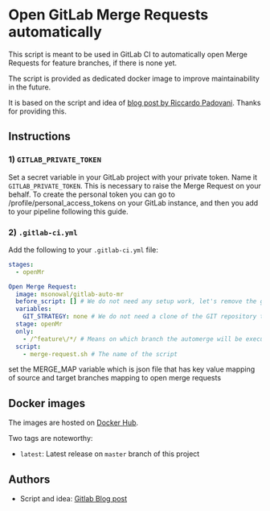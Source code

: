 # Open GitLab Merge Requests automatically


This script is meant to be used in GitLab CI to automatically open Merge Requests for feature branches, if there is none yet.

The script is provided as dedicated docker image to improve maintainability in the future.

It is based on the script and idea of [blog post by Riccardo Padovani](https://about.gitlab.com/2017/09/05/how-to-automatically-create-a-new-mr-on-gitlab-with-gitlab-ci/).
Thanks for providing this.

## Instructions

### 1) `GITLAB_PRIVATE_TOKEN`
Set a secret variable in your GitLab project with your private token.
Name it `GITLAB_PRIVATE_TOKEN`.
This is necessary to raise the Merge Request on your behalf.
To create the personal token you can go to /profile/personal_access_tokens on your GitLab instance, and then you add to your pipeline following this guide.

### 2) `.gitlab-ci.yml`

Add the following to your `.gitlab-ci.yml` file:

```yaml
stages:
  - openMr

Open Merge Request:
  image: msonowal/gitlab-auto-mr
  before_script: [] # We do not need any setup work, let's remove the global one (if any)
  variables:
    GIT_STRATEGY: none # We do not need a clone of the GIT repository to create a Merge Request
  stage: openMr
  only:
    - /^feature\/*/ # Means on which branch the automerge will be executed, here we are saying the branches starts with name feature, We have a very strict naming convention
  script:
    - merge-request.sh # The name of the script
```

set the MERGE_MAP variable which is json file that has key value mapping of source and target branches mapping to open merge requests

<!-- set the variable `TARGET_BRANCH` on the branch where you want the merge request to be placed by default it will determine the default branch, otherwise it will use the target branch -->

## Docker images

The images are hosted on [Docker Hub](https://hub.docker.com/r/msonowal/gitlab-auto-merge-request-docker).

Two tags are noteworthy:
* `latest`: Latest release on `master` branch of this project


## Authors

* Script and idea: [Gitlab Blog post](https://about.gitlab.com/2017/09/05/how-to-automatically-create-a-new-mr-on-gitlab-with-gitlab-ci/)
